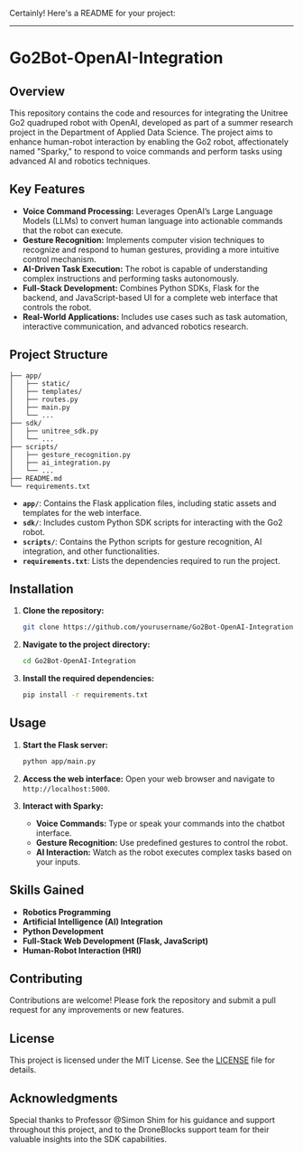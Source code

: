 Certainly! Here's a README for your project:

---

# Go2Bot-OpenAI-Integration

## Overview

This repository contains the code and resources for integrating the Unitree Go2 quadruped robot with OpenAI, developed as part of a summer research project in the Department of Applied Data Science. The project aims to enhance human-robot interaction by enabling the Go2 robot, affectionately named "Sparky," to respond to voice commands and perform tasks using advanced AI and robotics techniques.

## Key Features

- **Voice Command Processing:** Leverages OpenAI’s Large Language Models (LLMs) to convert human language into actionable commands that the robot can execute.
- **Gesture Recognition:** Implements computer vision techniques to recognize and respond to human gestures, providing a more intuitive control mechanism.
- **AI-Driven Task Execution:** The robot is capable of understanding complex instructions and performing tasks autonomously.
- **Full-Stack Development:** Combines Python SDKs, Flask for the backend, and JavaScript-based UI for a complete web interface that controls the robot.
- **Real-World Applications:** Includes use cases such as task automation, interactive communication, and advanced robotics research.

## Project Structure

```
├── app/
│   ├── static/
│   ├── templates/
│   ├── routes.py
│   ├── main.py
│   └── ...
├── sdk/
│   ├── unitree_sdk.py
│   └── ...
├── scripts/
│   ├── gesture_recognition.py
│   ├── ai_integration.py
│   └── ...
├── README.md
└── requirements.txt
```

- **`app/`**: Contains the Flask application files, including static assets and templates for the web interface.
- **`sdk/`**: Includes custom Python SDK scripts for interacting with the Go2 robot.
- **`scripts/`**: Contains the Python scripts for gesture recognition, AI integration, and other functionalities.
- **`requirements.txt`**: Lists the dependencies required to run the project.

## Installation

1. **Clone the repository:**
   ```bash
   git clone https://github.com/yourusername/Go2Bot-OpenAI-Integration.git
   ```
   
2. **Navigate to the project directory:**
   ```bash
   cd Go2Bot-OpenAI-Integration
   ```
   
3. **Install the required dependencies:**
   ```bash
   pip install -r requirements.txt
   ```

## Usage

1. **Start the Flask server:**
   ```bash
   python app/main.py
   ```

2. **Access the web interface:**
   Open your web browser and navigate to `http://localhost:5000`.

3. **Interact with Sparky:**
   - **Voice Commands:** Type or speak your commands into the chatbot interface.
   - **Gesture Recognition:** Use predefined gestures to control the robot.
   - **AI Interaction:** Watch as the robot executes complex tasks based on your inputs.

## Skills Gained

- **Robotics Programming**
- **Artificial Intelligence (AI) Integration**
- **Python Development**
- **Full-Stack Web Development (Flask, JavaScript)**
- **Human-Robot Interaction (HRI)**

## Contributing

Contributions are welcome! Please fork the repository and submit a pull request for any improvements or new features.

## License

This project is licensed under the MIT License. See the [LICENSE](LICENSE) file for details.

## Acknowledgments

Special thanks to Professor @Simon Shim for his guidance and support throughout this project, and to the DroneBlocks support team for their valuable insights into the SDK capabilities.
